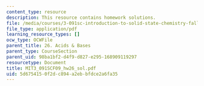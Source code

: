 ```yaml
---
content_type: resource
description: This resource contains homework solutions.
file: /media/courses/3-091sc-introduction-to-solid-state-chemistry-fall-2010/5d6754150f2dc894a2ebbfdce2a6fa35_MIT3_091SCF09_hw26_sol.pdf
file_type: application/pdf
learning_resource_types: []
ocw_type: OCWFile
parent_title: 26. Acids & Bases
parent_type: CourseSection
parent_uid: 98ba1bf2-d4f9-d827-e295-168909119297
resourcetype: Document
title: MIT3_091SCF09_hw26_sol.pdf
uid: 5d675415-0f2d-c894-a2eb-bfdce2a6fa35
---
```

